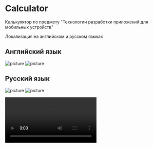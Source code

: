 # Calculator
Калькулятор по предмету "Технологии разработки приложений для мобильных устройств"

Локализация на английском и русском языках

## Английский язык

![picture](picture/en_calc.png )    ![picture](picture/en_l.png )

## Русский язык

![picture](picture/ru_calc.png )    ![picture](picture/ru_l.png )

![picture](picture/stream.mov)

